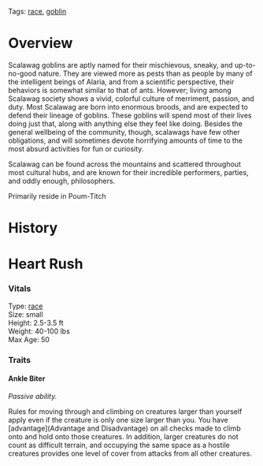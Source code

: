 Tags: [race](Races), [goblin](Goblins)

# Overview

Scalawag goblins are aptly named for their mischievous, sneaky, and up-to-no-good nature. They are viewed more as pests than as people by many of the intelligent beings of Alaria, and from a scientific perspective, their behaviors is somewhat similar to that of ants. However; living among Scalawag society shows a vivid, colorful culture of merriment, passion, and duty. Most Scalawag are born into enormous broods, and are expected to defend their lineage of goblins. These goblins will spend most of their lives doing just that, along with anything else they feel like doing. Besides the general wellbeing of the community, though, scalawags have few other obligations, and will sometimes devote horrifying amounts of time to the most absurd activities for fun or curiosity.

Scalawag can be found across the mountains and scattered throughout most cultural hubs, and are known for their incredible performers, parties, and oddly enough, philosophers. 

Primarily reside in Poum-Titch

# History

# Heart Rush

### Vitals
Type: [race](Races)  
Size: small  
Height: 2.5-3.5 ft  
Weight: 40-100 lbs  
Max Age: 50  

### Traits

#### Ankle Biter
*Passive ability.*

Rules for moving through and climbing on creatures larger than yourself apply even if the creature is only one size larger than you. You have [advantage](Advantage and Disadvantage) on all checks made to climb onto and hold onto those creatures. In addition, larger creatures do not count as difficult terrain, and occupying the same space as a hostile creatures provides one level of cover from attacks from all other creatures.
